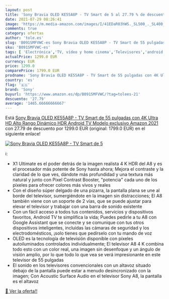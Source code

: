 ```yaml
---
layout: post
title: 'Sony Bravia OLED KE55A8P - TV Smart de 5 al 27.79 % de descuento'
date: 2021-07-29 08:26:41
image: 'https://m.media-amazon.com/images/I/41EDaR03hWS._SL500_._SL400_.jpg'
comments: true
category: ofertas
author: 'tole.es'
slug: 'B091SMFVWC-es Sony Bravia OLED KE55A8P - TV Smart de 55 pulgadas con 4K...'
sku: 'B091SMFVWC-es'
tags: [ 'Electrónica','TV, vídeo y home cinema','Televisores','android','sony', ]
actualPrice: 1299.0 EUR
currency: EUR
price: 1299.0
comparePrice: 1799.0 EUR
prodname: 'Sony Bravia OLED KE55A8P - TV Smart de 55 pulgadas con 4K Ultra HD  Alto Rango Dinámico  HDR   Android TV   Modelo exclusivo Amazon  2021 '
country: 'es'
flag: '🇪🇸'
brand: 'Sony'
buyurl: 'https://www.amazon.es/dp/B091SMFVWC/?tag=tolees-21'
descuento: '27.79'
average: '1465.66666666667'
---
```


Está [Sony Bravia OLED KE55A8P - TV Smart de 55 pulgadas con 4K Ultra HD  Alto Rango Dinámico  HDR   Android TV   Modelo exclusivo Amazon  2021 ](https://www.amazon.es/dp/B091SMFVWC/?tag=tolees-21) con 27.79 de descuento por 1299.0 EUR (original: 1799.0 EUR) en el siguiente enlace!

[![Sony Bravia OLED KE55A8P - TV Smart de 5](https://m.media-amazon.com/images/I/41EDaR03hWS._SL500_._SL400_.jpg)](https://www.amazon.es/dp/B091SMFVWC/?tag=tolees-21)

ℹ️:

- X1 Ultimate es el poder detrás de la imagen realista 4 K HDR del A8 y es el procesador más potente de Sony hasta ahora; Mejora el contraste y la claridad de lo que ves, dándote más profundidad y una textura más natural y junto con Pixel Contrast Booster, "potencia" cada uno de los píxeles para ofrecer colores más vivos y reales
- Con el diseño súper delgado de una pizarra, la pantalla plana se une al borde del televisor, sumergiéndote en la imagen sin distracciones; El A8 también viene con un soporte de 2 vías, que se puede ajustar para elevar el televisor y trabajar con una barra de sonido existente
- Con un fácil acceso a todos tus contenidos, servicios y dispositivos favoritos, Android TV te simplifica la vida; Puedes pedirle a tu A8 con Google Assistant que se conecte y se comunique con tus otros dispositivos inteligentes, incluidas las cámaras de seguridad y los electrodomésticos, ¡solo tienes que pedírselo con tu mando de voz
- OLED es la tecnología de televisión disponible con píxeles autoiluminados controlados individualmente; El televisor A8 4 K combina todo esto con un color real, una imagen sin desenfoque y un ángulo de visión amplio, por lo que todo lo que vea se verá impresionante en este televisor de 55 pulgadas
- El sonido en los televisores convencionales con un altavoz situado debajo de la pantalla puede estar a menudo desincronizado con la imagen; Con Acoustic Surface Audio en el televisor Sony A8, la pantalla es el altavoz

[🛒 Ver la oferta!!](https://www.amazon.es/dp/B091SMFVWC/?tag=tolees-21)

